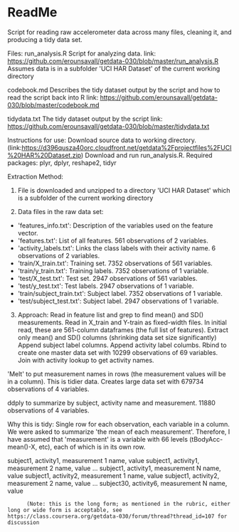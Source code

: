 # ReadMe
Script for reading raw accelerometer data across many files, cleaning it, and producing a tidy data set. 

Files:
run_analysis.R  Script for analyzing data. 
                link: https://github.com/erounsavall/getdata-030/blob/master/run_analysis.R
                Assumes data is in a subfolder 'UCI HAR Dataset' of the current working directory 
                
codebook.md     Describes the tidy dataset output by the script and how to read the script back into R
                link: https://github.com/erounsavall/getdata-030/blob/master/codebook.md
                
tidydata.txt    The tidy dataset output by the script
                link: https://github.com/erounsavall/getdata-030/blob/master/tidydata.txt
                

Instructions for use: 
  Download source data to working directory.
        (link:https://d396qusza40orc.cloudfront.net/getdata%2Fprojectfiles%2FUCI%20HAR%20Dataset.zip)
  Download and run run_analysis.R. 
  Required packages: plyr, dplyr, reshape2, tidyr

Extraction Method:
1. File is downloaded and unzipped to a directory 'UCI HAR Dataset' which is a subfolder of the current working directory

2. Data files in the raw data set:
  - 'features_info.txt': Description of the variables used on the feature vector.
  - 'features.txt': List of all features. 561 observations of 2 variables. 
  - 'activity_labels.txt': Links the class labels with their activity name. 6 observations of 2 variables.
  - 'train/X_train.txt': Training set. 7352 observations of 561 variables.
  - 'train/y_train.txt': Training labels. 7352 observations of 1 variable.
  - 'test/X_test.txt': Test set. 2947 observations of 561 variables.
  - 'test/y_test.txt': Test labels. 2947 observations of 1 variable.
  - 'train/subject_train.txt': Subject label. 7352 observations of 1 variable. 
  - 'test/subject_test.txt': Subject label. 2947 observations of 1 variable.
  
3. Approach:
  Read in feature list and grep to find mean() and SD() measurements.
  Read in X_train and Y-train as fixed-width files. In initial read, these are 561-column dataframes (the full list of features).
  Extract only mean() and SD() columns (shrinking data set size significantly)
  Append subject label columns. 
  Append activity label columbs.
  Rbind to create one master data set with 10299 observations of 69 variables.
  Join with activity lookup to get activity names.

  'Melt' to put measurement names in rows (the measurement values will be in a column). This is tidier data.
  Creates large data set with 679734 observations of 4 variables.
  
  ddply to summarize by subject, activity name and measurement. 11880 observations of 4 variables. 

Why this is tidy: Single row for each observation, each variable in a column. We were asked to summarize 'the mean of each measurement'. Therefore, I have assumed that 'measurement' is a variable with 66 levels (tBodyAcc-mean()-X, etc), each of which is in its own row.  


subject1, activity1, measurement 1 name, value
subject1, activity1, measurement 2 name, value
...
subject1, activity1, measurement N name, value
subject1, activity2, measurement 1 name, value
subject1, activity2, measurement 2 name, value
...
subject30, activity6, measurement N name, value

          (Note: this is the long form; as mentioned in the rubric, either long or wide form is acceptable, see https://class.coursera.org/getdata-030/forum/thread?thread_id=107 for discussion

                                                   
